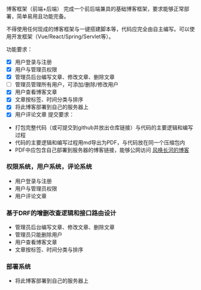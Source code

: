 博客框架（前端+后端）
完成一个前后端兼具的基础博客框架，要求能够正常部署，简单易用且功能完备。

不得使用任何现成的博客框架与一键搭建脚本等，代码应完全由自主编写。可以使用开发框架（Vue/React/Spring/Servlet等）。

功能要求：
- [x] 用户登录与注册
- [x] 用户与管理员权限
- [x] 管理员后台编写文章、修改文章、删除文章
- [ ] 管理员管理所有用户，可添加/删除/修改用户
- [x] 用户查看博客文章
- [x] 文章按标签、时间分类与排序
- [x] 将此博客部署到自己的服务器上
- [x] 用户评论文章
提交要求：
- 打包完整代码（或可提交到github并放出仓库链接）与代码的主要逻辑和编写过程
- 代码的主要逻辑和编写过程用md导出为PDF，与代码放在同一个压缩包内
- PDF中应包含自己部署到服务器的博客链接，能够公网访问
  [风唤长河的博客](https://ventusvocatflumen.cn)


### 权限系统，用户系统，评论系统
- 用户登录与注册
- 用户与管理员权限
- 用户评论文章

### 基于DRF的增删改查逻辑和接口路由设计
- 管理员后台编写文章、修改文章、删除文章
- 管理员只能删除用户
- 用户查看博客文章
- 文章按标签、时间分类与排序

### 部署系统
- 将此博客部署到自己的服务器上